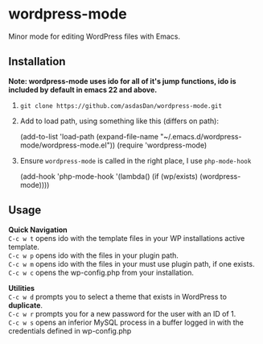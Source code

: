 wordpress-mode
====================

Minor mode for editing WordPress files with Emacs.


Installation    
----
**Note: wordpress-mode uses ido for all of it's jump functions, ido is included by default in emacs 22 and above.**    
     
1) `git clone https://github.com/asdasDan/wordpress-mode.git`    
2)  Add to load path, using something like this (differs on path):  
  
    (add-to-list 'load-path (expand-file-name "~/.emacs.d/wordpress-mode/wordpress-mode.el"))
    (require 'wordpress-mode)   

3) Ensure `wordpress-mode` is called in the right place, I use `php-mode-hook`

    (add-hook 'php-mode-hook '(lambda()
                                (if (wp/exists)
                                    (wordpress-mode))))
     
Usage     
----
**Quick Navigation**   
`C-c w t` opens ido with the template files in your WP installations active template.   
`C-c w p` opens ido with the files in your plugin path.   
`C-c w m` opens ido with the files in your must use plugin path, if one exists.   
`C-c w c` opens the wp-config.php from your installation.   
    
**Utilities**     
`C-c w d` prompts you to select a theme that exists in WordPress to **duplicate**.    
`C-c w r` prompts you for a new password for the user with an ID of 1.    
`C-c w s` opens an inferior MySQL process in a buffer logged in with the credentials defined in wp-config.php   